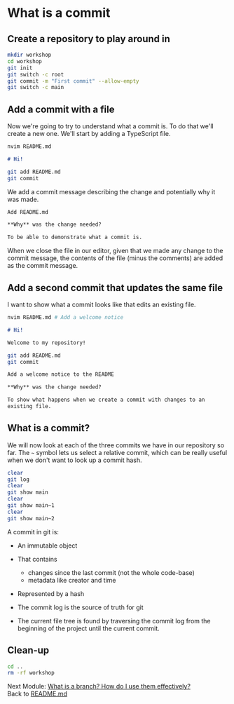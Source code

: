 # What is a commit

## Create a repository to play around in

```sh
mkdir workshop
cd workshop
git init
git switch -c root
git commit -m "First commit" --allow-empty
git switch -c main
```

## Add a commit with a file

Now we're going to try to understand what a commit is. To do that we'll create
a new one. We'll start by adding a TypeScript file.

```sh
nvim README.md
```

```markdown
# Hi!
```

```sh
git add README.md
git commit
```

We add a commit message describing the change and potentially why it was made.

```markdown
Add README.md

**Why** was the change needed?

To be able to demonstrate what a commit is.
```

When we close the file in our editor, given that we made any change to the
commit message, the contents of the file (minus the comments) are added as
the commit message.

## Add a second commit that updates the same file

I want to show what a commit looks like that edits an existing file.

```sh
nvim README.md # Add a welcome notice
```

```markdown
# Hi!

Welcome to my repository!
```

```sh
git add README.md
git commit
```

```markdown
Add a welcome notice to the README

**Why** was the change needed?

To show what happens when we create a commit with changes to an
existing file.
```

## What is a commit?

We will now look at each of the three commits we have in our repository so far.
The `~` symbol lets us select a relative commit, which can be really useful when
we don't want to look up a commit hash.

```sh
clear
git log
clear
git show main
clear
git show main~1
clear
git show main~2
```

A commit in git is:

- An immutable object
- That contains
  - changes since the last commit (not the whole code-base)
  - metadata like creator and time
- Represented by a hash

- The commit log is the source of truth for git
- The current file tree is found by traversing the commit log from the beginning
  of the project until the current commit.

## Clean-up

```sh
cd ..
rm -rf workshop
```

Next Module: [What is a branch? How do I use them effectively?](03_what_is_a_branch.md)  
Back to [README.md](README.md)
